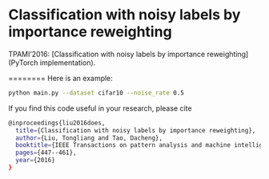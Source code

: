 # Classification with noisy labels by importance reweighting
TPAMI‘2016: [Classification with noisy labels by importance reweighting](PyTorch implementation).

========
Here is an example: 
```bash
python main.py --dataset cifar10 --noise_rate 0.5
```

If you find this code useful in your research, please cite  
```bash
@inproceedings{liu2016does,
  title={Classification with noisy labels by importance reweighting},
  author={Liu, Tongliang and Tao, Dacheng},
  booktitle={IEEE Transactions on pattern analysis and machine intelligence},
  pages={447--461},
  year={2016}
}
```  

